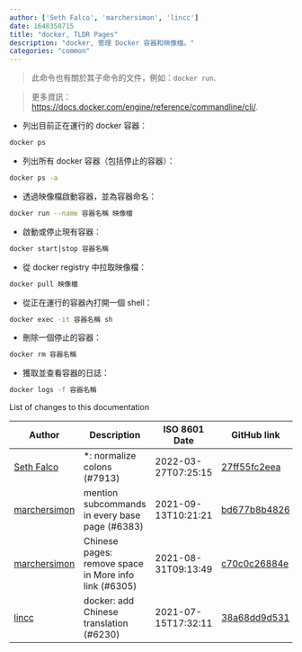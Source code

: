 ```yaml
---
author: ['Seth Falco', 'marchersimon', 'lincc']
date: 1648358715
title: "docker, TLDR Pages"
description: "docker, 管理 Docker 容器和映像檔。"
categories: "common"
---
```

> 此命令也有關於其子命令的文件，例如：`docker run`.

> 更多資訊：<https://docs.docker.com/engine/reference/commandline/cli/>.

- 列出目前正在運行的 docker 容器：

```bash
docker ps
```

- 列出所有 docker 容器（包括停止的容器）：

```bash
docker ps -a
```

- 透過映像檔啟動容器，並為容器命名：

```bash
docker run --name 容器名稱 映像檔
```

- 啟動或停止現有容器：

```bash
docker start|stop 容器名稱
```

- 從 docker registry 中拉取映像檔：

```bash
docker pull 映像檔
```

- 從正在運行的容器內打開一個 shell：

```bash
docker exec -it 容器名稱 sh
```

- 刪除一個停止的容器：

```bash
docker rm 容器名稱
```

- 獲取並查看容器的日誌：

```bash
docker logs -f 容器名稱
```
List of changes to this documentation


Author | Description | ISO 8601 Date | GitHub link
------|-----|-----|-----
[Seth Falco](mailto:seth@falco.fun) | *: normalize colons (#7913) | 2022-03-27T07:25:15 | [27ff55fc2eea](https://github.com/tldr-pages/tldr/commit/27ff55fc2eea445eb5216c3b1d934960539fc024)
[marchersimon](mailto:50295997+marchersimon@users.noreply.github.com) | mention subcommands in every base page (#6383) | 2021-09-13T10:21:21 | [bd677b8b4826](https://github.com/tldr-pages/tldr/commit/bd677b8b48260e301fb99fea794f4dc1458d1562)
[marchersimon](mailto:50295997+marchersimon@users.noreply.github.com) | Chinese pages: remove space in More info link (#6305) | 2021-08-31T09:13:49 | [c70c0c26884e](https://github.com/tldr-pages/tldr/commit/c70c0c26884ee74fabb640cd842d1e4c72d9df4b)
[lincc](mailto:46962923+blueskyson@users.noreply.github.com) | docker: add Chinese translation (#6230) | 2021-07-15T17:32:11 | [38a68dd9d531](https://github.com/tldr-pages/tldr/commit/38a68dd9d5319cbb90ff789fdbc6371775bc36c6)

